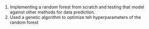 1) Implementing a random forest from scratch and testing that model against other methods for data prediction.
2) Used a genetic algorithm to optimize teh hyperparameters of the random forest
